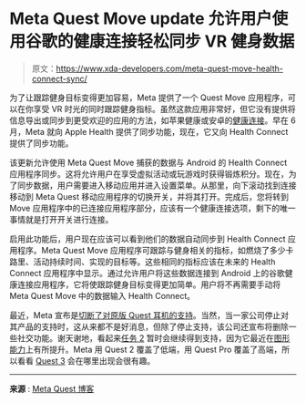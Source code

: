 # Meta Quest Move update 允许用户使用谷歌的健康连接轻松同步 VR 健身数据

> 原文：<https://www.xda-developers.com/meta-quest-move-health-connect-sync/>

为了让跟踪健身目标变得更加容易，Meta 提供了一个 Quest Move 应用程序，可以在你享受 VR 时光的同时跟踪健身指标。虽然这款应用非常好，但它没有提供将信息导出或同步到更受欢迎的应用的方法，如苹果健康或安卓的[健康连接](https://www.xda-developers.com/health-connect/)。早在 6 月，Meta 就向 Apple Health 提供了同步功能，现在，它又向 Health Connect 提供了同步功能。

该更新允许使用 Meta Quest Move 捕获的数据与 Android 的 Health Connect 应用程序同步。这将允许用户在享受虚拟活动或玩游戏时获得锻炼积分。现在，为了同步数据，用户需要进入移动应用并进入设置菜单。从那里，向下滚动找到连接移动到 Meta Quest 移动应用程序的切换开关，并将其打开。完成后，您将转到 Move 应用程序中的已连接应用程序部分，应该有一个健康连接选项，剩下的唯一事情就是打开开关进行连接。

启用此功能后，用户现在应该可以看到他们的数据自动同步到 Health Connect 应用程序。Meta Quest Move 应用程序可跟踪与健身相关的指标，如燃烧了多少卡路里、活动持续时间、实现的目标等。这些相同的指标应该在未来的 Health Connect 应用程序中显示。通过允许用户将这些数据连接到 Android 上的谷歌健康连接应用程序，它将使跟踪健身目标变得更加简单。用户将不再需要手动将 Meta Quest Move 中的数据输入 Health Connect。

最近，Meta 宣布是[切断了对原版 Quest 耳机的支持](https://www.xda-developers.com/meta-drops-support-for-original-quest-removes-key-features/)。当然，当一家公司停止对其产品的支持时，这从来都不是好消息，但除了停止支持，该公司还宣布将删除一些社交功能。谢天谢地，看起来[任务 2](https://www.xda-developers.com/oculus-quest-2-best-tech-purchase-of-the-year/) 暂时会继续得到支持，因为它最近在[图形能力](https://www.xda-developers.com/meta-quest-2-gpu-boost-2022/)上有所提升。Meta 用 Quest 2 覆盖了低端，用 Quest Pro 覆盖了高端，所以看看 [Quest 3](http://www.xda-developers.com/meta-next-quest-vr-headset-will-arrive-in-2023/) 会在哪里出现会很有趣。

* * *

**来源** : [Meta Quest 博客](https://www.oculus.com/blog/android-meta-quest-move-integration/)